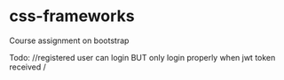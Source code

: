 # css-frameworks
Course assignment on bootstrap

Todo:
//registered user can login BUT only login properly when jwt token received
/